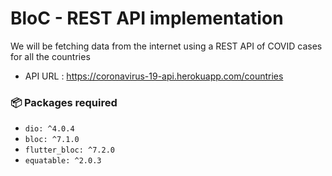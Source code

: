 # BloC - REST API implementation

We will be fetching data from the internet using a REST API of COVID cases for all the countries
- API URL : https://coronavirus-19-api.herokuapp.com/countries

### 📦 Packages required
  - `dio: ^4.0.4`
  - `bloc: ^7.1.0`
  - `flutter_bloc: ^7.2.0`
  - `equatable: ^2.0.3`